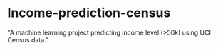 # Income-prediction-census
"A machine learning project predicting income level (>50k) using UCI Census data."
